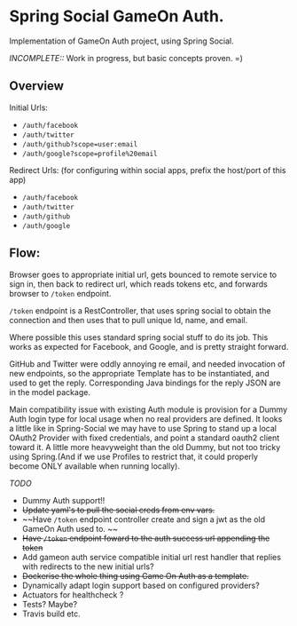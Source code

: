# Spring Social GameOn Auth.

Implementation of GameOn Auth project, using Spring Social. 

*INCOMPLETE::* Work in progress, but basic concepts proven. =)

## Overview

Initial Urls:
- `/auth/facebook`
- `/auth/twitter`
- `/auth/github?scope=user:email`
- `/auth/google?scope=profile%20email`

Redirect Urls: (for configuring within social apps, prefix the host/port of this app)
- `/auth/facebook`
- `/auth/twitter`
- `/auth/github`
- `/auth/google`

## Flow:

Browser goes to appropriate initial url, gets bounced to remote service to sign in, then back to redirect url, which reads tokens etc, and forwards browser to `/token` endpoint. 

`/token` endpoint is a RestController, that uses spring social to obtain the connection and then uses that to pull unique Id, name, and email.

Where possible this uses standard spring social stuff to do its job. This works as expected for Facebook, and Google, and is pretty straight forward.

GitHub and Twitter were oddly annoying re email, and needed invocation of new endpoints, so the 
appropriate Template has to be instantiated, and used to get the reply. Corresponding Java bindings
for the reply JSON are in the model package. 

Main compatibility issue with existing Auth module is provision for a Dummy Auth login type for local usage when no real providers are defined. It looks a little like in Spring-Social we may have to use Spring to stand up a local OAuth2 Provider with fixed credentials, and point a standard oauth2 client toward it. A little more heavyweight than the old Dummy, but not too tricky using Spring.(And if we use Profiles to restrict that, it could properly become ONLY available when running locally).

*TODO*

- Dummy Auth support!!
- ~~Update yaml's to pull the social creds from env vars.~~
- ~~Have `/token` endpoint controller create and sign a jwt as the old GameOn Auth used to. ~~
- ~~Have `/token` endpoint foward to the auth success url appending the token~~
- Add gameon auth service compatible initial url rest handler that replies with redirects to the new initial urls?
- ~~Dockerise the whole thing using Game On Auth as a template.~~
- Dynamically adapt login support based on configured providers?
- Actuators for healthcheck ?
- Tests? Maybe?
- Travis build etc.



